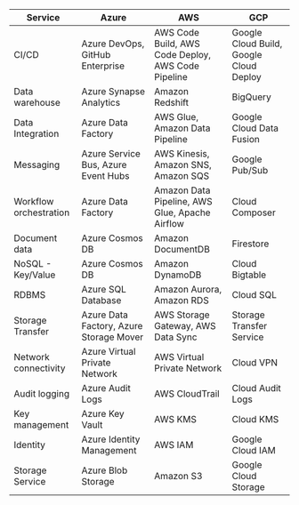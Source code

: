 | Service               | Azure                                           | AWS                                                   | GCP                                              |
|-----------------------|-------------------------------------------------|-------------------------------------------------------|--------------------------------------------------|
| CI/CD                 | Azure DevOps, GitHub Enterprise                 | AWS Code Build, AWS Code Deploy, AWS Code Pipeline    | Google Cloud Build, Google Cloud Deploy         |
| Data warehouse        | Azure Synapse Analytics                         | Amazon Redshift                                       | BigQuery                                         |
| Data Integration      | Azure Data Factory                              | AWS Glue, Amazon Data Pipeline                        | Google Cloud Data Fusion                         |
| Messaging             | Azure Service Bus, Azure Event Hubs             | AWS Kinesis, Amazon SNS, Amazon SQS                   | Google Pub/Sub                                   |
| Workflow orchestration| Azure Data Factory                              | Amazon Data Pipeline, AWS Glue, Apache Airflow        | Cloud Composer                                   |
| Document data         | Azure Cosmos DB                                 | Amazon DocumentDB                                     | Firestore                                        |
| NoSQL - Key/Value     | Azure Cosmos DB                                 | Amazon DynamoDB                                       | Cloud Bigtable                                   |
| RDBMS                 | Azure SQL Database                              | Amazon Aurora, Amazon RDS                             | Cloud SQL                                        |
| Storage Transfer      | Azure Data Factory, Azure Storage Mover         | AWS Storage Gateway, AWS Data Sync                    | Storage Transfer Service                         |
| Network connectivity  | Azure Virtual Private Network                   | AWS Virtual Private Network                           | Cloud VPN                                        |
| Audit logging         | Azure Audit Logs                                | AWS CloudTrail                                        | Cloud Audit Logs                                 |
| Key management        | Azure Key Vault                                 | AWS KMS                                               | Cloud KMS                                        |
| Identity              | Azure Identity Management                       | AWS IAM                                               | Google Cloud IAM                                 |
| Storage Service       | Azure Blob Storage                              | Amazon S3                                             | Google Cloud Storage                             |
